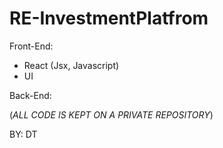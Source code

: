 # RE-InvestmentPlatfrom
Front-End:
- React (Jsx, Javascript)
- UI

Back-End:

(*ALL CODE IS KEPT ON A PRIVATE REPOSITORY*)

BY: DT
